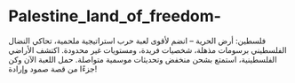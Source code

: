 # Palestine_land_of_freedom-
 فلسطين: أرض الحرية – انضم لأقوى لعبة حرب استراتيجية ملحمية، تحاكي النضال الفلسطيني برسومات مذهلة، شخصيات فريدة، ومستويات غير محدودة. اكتشف الأراضي الفلسطينية، استمتع بشحن منخفض وتحديثات موسمية متواصلة. حمل اللعبة الآن وكن جزءًا من قصة صمود وإرادة!
